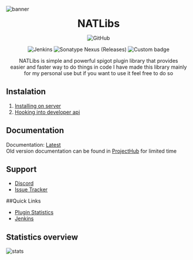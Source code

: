 ![banner](https://cdn.nat.gg/img/NATLibs_Banner.png)

<div align="center">
<h1 style="margin: 0px;font-weight: 700;font-family:-apple-system,BlinkMacSystemFont,Segoe UI,Helvetica,Arial,sans-serif,Apple Color Emoji,Segoe UI Emoji">NATLibs</h1>

![GitHub](https://img.shields.io/github/license/NATroutter/NATLibs?style=for-the-badge)

![Jenkins](https://img.shields.io/jenkins/build?jobUrl=https%3A%2F%2Fhub.nat.gg%2Fjenkins%2Fjob%2FNATLibs%2F&style=for-the-badge)
![Sonatype Nexus (Releases)](https://img.shields.io/nexus/r/net.natroutter/NATLibs?server=https%3A%2F%2Fhub.nat.gg%2Fnexus%2F&style=for-the-badge&label=Version)
![Custom badge](https://img.shields.io/endpoint?color=%2303fc4e&style=for-the-badge&url=https%3A%2F%2Fhub.nat.gg%2Fjavadoc%2Fversion.php%3Fproject%3Dnatlibs)

NATLibs is simple and powerful spigot plugin library that provides  
easier and faster way to do things in code I have made this library mainly  
for my personal use but if you want to use it feel free to do so

</div>

## Instalation
1. [Installing on server](https://github.com/NATroutter/NATLibs/wiki/Installing-NATLibs)    
2. [Hooking into developer api](https://github.com/NATroutter/NATLibs/wiki/Hook-into-NATLibs)  

## Documentation
Documentation: [Latest](https://hub.nat.gg/javadoc/latest.php?project=natlibs)  
Old version documentation can be found in [ProjectHub](https://hub.nat.gg/index.php?project=NATLibs) for limited time


## Support
- [Discord](https://dc.natroutter.net/)
- [Issue Tracker](https://github.com/NATroutter/NATLibs/issues)

##Quick Links
- [Plugin Statistics](https://bstats.org/plugin/bukkit/NATLibs/15070)
- [Jenkins](https://hub.nat.gg/jenkins/job/NATLibs/)


## Statistics overview
![stats](https://bstats.org/signatures/bukkit/NATLibs.svg)


